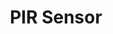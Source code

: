 ---
layout: Sensor
title: "PIR Sensor"
project_number: 36
difficulty: intermediate
components: ["PIR Sensor", "Arduino UNO", "Jumper Wires"]
---